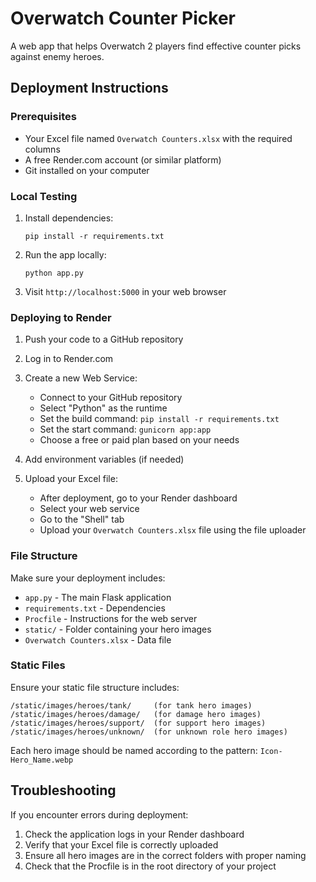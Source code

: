 # Overwatch Counter Picker

A web app that helps Overwatch 2 players find effective counter picks against enemy heroes.

## Deployment Instructions

### Prerequisites
- Your Excel file named `Overwatch Counters.xlsx` with the required columns
- A free Render.com account (or similar platform)
- Git installed on your computer

### Local Testing

1. Install dependencies:
   ```
   pip install -r requirements.txt
   ```

2. Run the app locally:
   ```
   python app.py
   ```

3. Visit `http://localhost:5000` in your web browser

### Deploying to Render

1. Push your code to a GitHub repository

2. Log in to Render.com

3. Create a new Web Service:
   - Connect to your GitHub repository
   - Select "Python" as the runtime
   - Set the build command: `pip install -r requirements.txt`
   - Set the start command: `gunicorn app:app`
   - Choose a free or paid plan based on your needs

4. Add environment variables (if needed)

5. Upload your Excel file:
   - After deployment, go to your Render dashboard
   - Select your web service
   - Go to the "Shell" tab
   - Upload your `Overwatch Counters.xlsx` file using the file uploader

### File Structure

Make sure your deployment includes:
- `app.py` - The main Flask application
- `requirements.txt` - Dependencies
- `Procfile` - Instructions for the web server
- `static/` - Folder containing your hero images
- `Overwatch Counters.xlsx` - Data file

### Static Files

Ensure your static file structure includes:
```
/static/images/heroes/tank/     (for tank hero images)
/static/images/heroes/damage/   (for damage hero images)
/static/images/heroes/support/  (for support hero images)
/static/images/heroes/unknown/  (for unknown role hero images)
```

Each hero image should be named according to the pattern:
`Icon-Hero_Name.webp`

## Troubleshooting

If you encounter errors during deployment:

1. Check the application logs in your Render dashboard
2. Verify that your Excel file is correctly uploaded
3. Ensure all hero images are in the correct folders with proper naming
4. Check that the Procfile is in the root directory of your project
